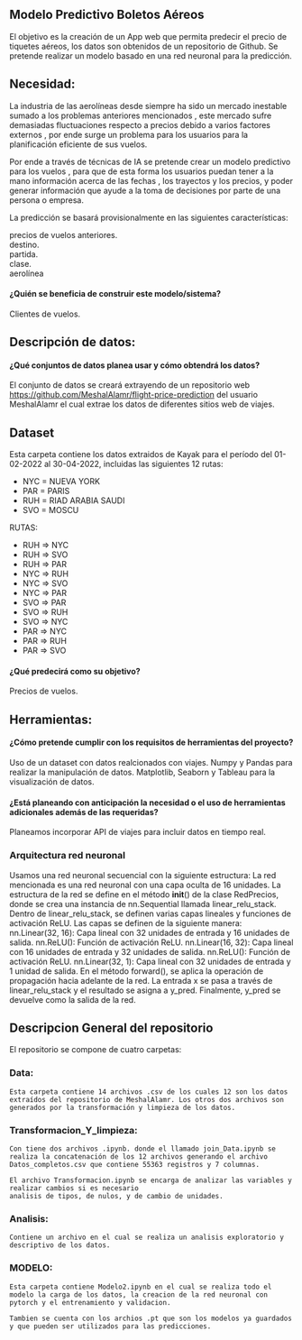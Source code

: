 ## Modelo Predictivo Boletos Aéreos
El objetivo es la creación de un App web que permita predecir el precio de tiquetes aéreos, los datos son obtenidos de un repositorio de Github. Se pretende realizar un modelo basado en una red neuronal para la predicción.

## Necesidad:
La industria de las aerolíneas desde siempre ha sido un mercado inestable sumado a los problemas anteriores mencionados , este mercado sufre demasiadas fluctuaciones respecto a precios debido a varios factores externos , por ende surge un problema para los usuarios para la planificación eficiente de sus vuelos.

Por ende a través de técnicas de IA se pretende crear un modelo predictivo para los vuelos , para que de esta forma los usuarios puedan tener a la mano información acerca de las fechas , los trayectos y los precios, y poder generar información que ayude a la toma de decisiones por parte de una persona o empresa.

La predicción se basará provisionalmente en las siguientes características:

precios de vuelos anteriores.<br>
destino.<br>
partida.<br>
clase.<br>
aerolínea

#### ¿Quién se beneficia de construir este modelo/sistema?
Clientes de vuelos.

## Descripción de datos:
#### ¿Qué conjuntos de datos planea usar y cómo obtendrá los datos?

El conjunto de datos se creará extrayendo de un repositorio web https://github.com/MeshalAlamr/flight-price-prediction del usuario MeshalAlamr el cual extrae los datos de diferentes sitios web de viajes.

## Dataset
Esta carpeta contiene los datos extraidos de Kayak para el período del 01-02-2022 al 30-04-2022, incluidas las siguientes 12 rutas:

* NYC = NUEVA YORK
* PAR = PARIS
* RUH = RIAD ARABIA SAUDI
* SVO = MOSCU

RUTAS:

- RUH => NYC
- RUH => SVO
- RUH => PAR
- NYC => RUH
- NYC => SVO
- NYC => PAR
- SVO => PAR
- SVO => RUH
- SVO => NYC
- PAR => NYC
- PAR => RUH
- PAR => SVO 


#### ¿Qué predecirá como su objetivo?
Precios de vuelos.

## Herramientas:

#### ¿Cómo pretende cumplir con los requisitos de herramientas del proyecto?
Uso de un dataset con datos realcionados con viajes.
Numpy y Pandas para realizar la manipulación de datos.
Matplotlib, Seaborn y Tableau para la visualización de datos.

#### ¿Está planeando con anticipación la necesidad o el uso de herramientas adicionales además de las requeridas?
Planeamos incorporar API de viajes para incluir datos en tiempo real.

### Arquitectura red neuronal
Usamos una red neuronal secuencial con la siguiente estructura:
La red mencionada es una red neuronal con una capa oculta de 16 unidades. La estructura de la red se define en el método __init__() de la clase RedPrecios, donde se crea una instancia de nn.Sequential llamada linear_relu_stack. Dentro de linear_relu_stack, se definen varias capas lineales y funciones de activación ReLU.
Las capas se definen de la siguiente manera:
nn.Linear(32, 16): Capa lineal con 32 unidades de entrada y 16 unidades de salida.
nn.ReLU(): Función de activación ReLU.
nn.Linear(16, 32): Capa lineal con 16 unidades de entrada y 32 unidades de salida.
nn.ReLU(): Función de activación ReLU.
nn.Linear(32, 1): Capa lineal con 32 unidades de entrada y 1 unidad de salida.
En el método forward(), se aplica la operación de propagación hacia adelante de la red. La entrada x se pasa a través de linear_relu_stack y el resultado se asigna a y_pred. Finalmente, y_pred se devuelve como la salida de la red.



## Descripcion General del repositorio

El repositorio se compone de cuatro carpetas:


### Data:
    
    Esta carpeta contiene 14 archivos .csv de los cuales 12 son los datos extraídos del repositorio de MeshalAlamr. Los otros dos archivos son generados por la transformación y limpieza de los datos.


### Transformacion_Y_limpieza:
    Con tiene dos archivos .ipynb. donde el llamado join_Data.ipynb se realiza la concatenación de los 12 archivos generando el archivo Datos_completos.csv que contiene 55363 registros y 7 columnas.

    El archivo Transformacion.ipynb se encarga de analizar las variables y realizar cambios si es necesario
    analisis de tipos, de nulos, y de cambio de unidades.

### Analisis: 
    
    Contiene un archivo en el cual se realiza un analisis exploratorio y descriptivo de los datos.

### MODELO:

    Esta carpeta contiene Modelo2.ipynb en el cual se realiza todo el modelo la carga de los datos, la creacion de la red neuronal con pytorch y el entrenamiento y validacion.

    Tambien se cuenta con los archios .pt que son los modelos ya guardados y que pueden ser utilizados para las predicciones.
